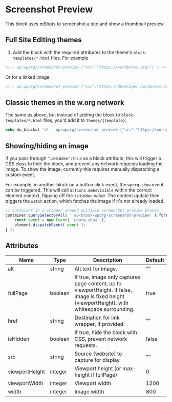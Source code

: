 # Screenshot Preview

This block uses [mShots](https://github.com/Automattic/mShots) to screenshot a site and show a thumbnail preview.

## Full Site Editing themes

1. Add the block with the required attributes to the theme's `block-templates/*.html` files. For example

```html
<!-- wp:wporg/screenshot-preview {"src":"https://wordpress.org/"} /-->
```

Or for a linked image:

```html
<!-- wp:wporg/screenshot-preview {"src":"https://developer.wordpress.org/","href":"https://developer.wordpress.org/","alt":"WordPress Developer Resources"} /-->
```

## Classic themes in the w.org network

The same as above, but instead of adding the block to `block-templates/*.html` files, you'd add it to `themes/{template}`:

```php
echo do_blocks( '<!-- wp:wporg/screenshot-preview {"src":"https://wordpress.org/"} /-->' );
```

## Showing/hiding an image

If you pass through `"isHidden":true` as a block attribute, this will trigger a CSS class to hide the block, and prevent any network requests loading the image. To show the image, currently this requires manually dispatching a custom event.

For example, in another block on a button click event, the `wporg-show` event can be triggered. This will call `actions.makeVisible` within the correct element context, flipping off the `isHidden` value. The context update then triggers the `watch` action, which fetches the image if it's not already loaded.

```js
// container is a wrapper around multiple screenshot preview blocks.
container.querySelectorAll( '.wp-block-wporg-screenshot-preview' ).forEach( ( element ) => {
    const event = new Event( 'wporg-show' );
    element.dispatchEvent( event );
} );
```

## Attributes

| Name           | Type    | Description                                | Default |
|----------------|---------|--------------------------------------------|---------|
| alt            | string  | Alt text for image.                         | ""     |
| fullPage       | boolean | If true, image only captures page content, up to viewportHeight. If false, image is fixed height (viewportHeight), with whitespace surrounding. | true |
| href           | string  | Destination for link wrapper, if provided.  | ""     |
| isHidden       | boolean | If true, hide the block with CSS, prevent network requests. | false |
| src            | string  | Source (website) to capture for display     | ""     |
| viewportHeight | integer | Viewport height (or max-height if fullPage) | 0      |
| viewportWidth  | integer | Viewport width                              | 1200   |
| width          | integer | Image width                                 | 800    |
